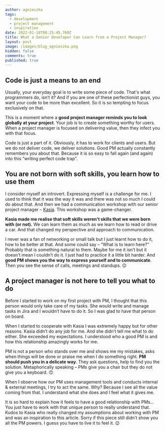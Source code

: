```yaml
---
author: agnieszka
tags:
  - development
  - project management
  - inspiration
date: 2022-01-18T08:25:45.769Z
title: What a Senior Developer Can Learn from a Project Manager?
layout: post
image: /images/blog_agnieszka.png
hidden: false
comments: true
published: true
---
```

## Code is just a means to an end

Usually, your everyday goal is to write some piece of code. That's what programmers do, isn’t it? And if you are one of these perfectionist guys, you want your code to be more than excellent. So it is so tempting to focus exclusively on that. 

This is a moment where a **good project manager reminds you to look globally at your project**. Your job is to create something worthy for users. When a project manager is focused on delivering value, then they infect you with that focus.

Code is just a part of it. Obviously, it has to work for clients and users. But we do not deliver code, we deliver solutions. Good PM actually constantly remembers you about that. Because it is so easy to fall again (and again) into this “writing perfect code trap”. 

## You are not born with soft skills, you learn how to use them

I consider myself an introvert. Expressing myself is a challenge for me. I used to think that it was the way it was and there was not so much I could do about that. And then we had a communication workshop with our senior project manager – [Kasia](/about-us/kasia/). This workshop was a game-changer. 

**Kasia made me realise that soft skills weren't skills that we were born with (or not).** We can learn them as much as we learn how to read or drive a car. And that changed my perspective and approach to communication. 

I never was a fan of networking or small talk but I just learnt how to do it, how to be better at that. And some could say – “What is to learn here?” Probably that is something natural to them. Maybe for me it isn’t but it doesn't mean I couldn’t do it. I just had to practice it a little bit harder. And **good PM shows you the way to express yourself and to communicate**. Then you see the sense of calls, meetings and standups. 😉

## A project manager is not here to tell you what to do

Before I started to work on my first project with PM, I thought that this person would only take care of my tasks. She would write and manage tasks in Jira and I wouldn’t have to do it. So I was glad to have that person on board. 

When I started to cooperate with Kasia I was extremely happy but for other reasons. Kasia didn’t do any job for me. And she didn’t tell me what to do either. She exceeded my expectations. I understood who a good PM is and how this relationship amazingly works for me. 

PM is not a person who stands over me and shows me my mistakes, asks when things will be done or praise me when I do something right. **PM should push you in a delicate way.** They ask questions, help to find you the solution. Metaphorically speaking – PMs give you a chair but they do not give you a keyboard. 🙃

When I observe how our PM uses management tools and conducts internal & external meetings, I try to act the same. Why? Because I see all the value coming from that. I understand what she does and I feel what it gives me.

It is so hard to explain how it feels to have a good relationship with PMs… You just have to work with that unique person to really understand that. Kudos to Kasia who really changed my assumptions about working with PM and was an inspiration to this article. Sorry if this piece still didn’t show you all the PM powers. I guess you have to live it to feel it. 😉